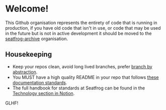 # Welcome!

This Github organisation represents the entirety of code that is running in production, if you have old code that isn't in use, or code that may be used in the future but is not in active development it should be moved to the [seatfrog-archive](https://github.com/seatfrog-archive) organisation.

## Housekeeping

* Keep your repos clean, avoid long lived branches, prefer [branch by abstraction](https://www.martinfowler.com/bliki/BranchByAbstraction.html).
* You MUST have a high quality README in your repo that follows [these documentation standards](https://www.notion.so/seatfrog/Technology-539ad17684404123884dde0781a74101).
* The full handbook for standards at Seatfrog can be found in the [Technology section in Notion](https://www.notion.so/seatfrog/Technology-539ad17684404123884dde0781a74101).

GLHF!
